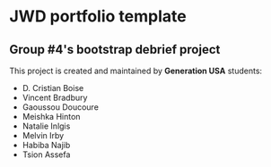 # JWD portfolio template
## Group \#4's bootstrap debrief project

This project is created and maintained by **Generation USA** students:
- D. Cristian Boise
- Vincent Bradbury
- Gaoussou Doucoure
- Meishka Hinton
- Natalie Inlgis
- Melvin Irby
- Habiba Najib
- Tsion Assefa

